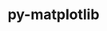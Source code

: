 ---
title: "py-matplotlib"
layout: cache
categories: [package, develop-2025-07-13]
meta: {"compilers": ["apple-clang@17.0.0", "gcc@11.1.0", "gcc@11.4.0", "gcc@13.2.0", "gcc@7.5.0", "intel-oneapi-compilers@2025.1.0"], "num_specs": 14, "num_specs_by_stack": {"data-vis-sdk": 1, "e4s": 5, "e4s-neoverse-v2": 2, "e4s-oneapi": 1, "e4s-rocm-external": 1, "hep": 1, "ml-darwin-aarch64-mps": 1, "ml-linux-aarch64-cpu": 1, "ml-linux-aarch64-cuda": 1, "ml-linux-x86_64-cpu": 1, "ml-linux-x86_64-cuda": 1, "radiuss": 1, "root": 14}, "oss": ["sequoia", "ubuntu18.04", "ubuntu20.04", "ubuntu22.04", "ubuntu24.04"], "platforms": ["darwin", "linux"], "stacks": ["data-vis-sdk", "e4s", "e4s-neoverse-v2", "e4s-oneapi", "e4s-rocm-external", "hep", "ml-darwin-aarch64-mps", "ml-linux-aarch64-cpu", "ml-linux-aarch64-cuda", "ml-linux-x86_64-cpu", "ml-linux-x86_64-cuda", "radiuss", "root"], "targets": ["aarch64", "neoverse_v2", "x86_64_v3"], "versions": ["3.10.3"]}
spec_details: [{"compiler": "gcc@11.1.0", "hash": "4gaqst4u7djmcdwldykjtgvsvqehlv72", "os": "ubuntu20.04", "platform": "linux", "size": "-", "stacks": ["data-vis-sdk", "root"], "target": "x86_64_v3", "variants": ["~animation", "backend=agg", "build_system=python_pip", "~fonts", "~latex", "~movies"], "versions": ["3.10.3"]}, {"compiler": "gcc@7.5.0", "hash": "5dqee4vox5br6umel6vuy5by6b5qgt7x", "os": "ubuntu18.04", "platform": "linux", "size": "-", "stacks": ["radiuss", "root"], "target": "x86_64_v3", "variants": ["~animation", "backend=agg", "build_system=python_pip", "~fonts", "~latex", "~movies"], "versions": ["3.10.3"]}, {"compiler": "gcc@13.2.0", "hash": "7pl7zybte5pkjfxg5haodqpl2sal65kn", "os": "ubuntu24.04", "platform": "linux", "size": "-", "stacks": ["ml-linux-aarch64-cpu", "ml-linux-aarch64-cuda", "root"], "target": "aarch64", "variants": ["~animation", "backend=agg", "build_system=python_pip", "~fonts", "~latex", "~movies"], "versions": ["3.10.3"]}, {"compiler": "gcc@13.2.0", "hash": "bevihjiuk3k7ccemziow7s2yun4ba4gw", "os": "ubuntu24.04", "platform": "linux", "size": "-", "stacks": ["ml-linux-x86_64-cpu", "ml-linux-x86_64-cuda", "root"], "target": "x86_64_v3", "variants": ["~animation", "backend=agg", "build_system=python_pip", "~fonts", "~latex", "~movies"], "versions": ["3.10.3"]}, {"compiler": "gcc@11.4.0", "hash": "clxbw5ysxakhj5uycrz2x72mtnc5ppqf", "os": "ubuntu22.04", "platform": "linux", "size": "-", "stacks": ["e4s-neoverse-v2", "root"], "target": "neoverse_v2", "variants": ["~animation", "backend=agg", "build_system=python_pip", "~fonts", "~latex", "~movies"], "versions": ["3.10.3"]}, {"compiler": "gcc@11.4.0", "hash": "h27gspv54yg2szfeqiczudsjztwimopv", "os": "ubuntu22.04", "platform": "linux", "size": "-", "stacks": ["e4s", "root"], "target": "x86_64_v3", "variants": ["~animation", "backend=agg", "build_system=python_pip", "~fonts", "~latex", "~movies"], "versions": ["3.10.3"]}, {"compiler": "intel-oneapi-compilers@2025.1.0", "hash": "iyiahgawvgh5lis5vh5dms4ry3qvhglz", "os": "ubuntu22.04", "platform": "linux", "size": "-", "stacks": ["e4s-oneapi", "root"], "target": "x86_64_v3", "variants": ["~animation", "backend=agg", "build_system=python_pip", "~fonts", "~latex", "~movies"], "versions": ["3.10.3"]}, {"compiler": "gcc@11.4.0", "hash": "jvzif425t3chv6a3u6dtx3pmtdd24c77", "os": "ubuntu22.04", "platform": "linux", "size": "-", "stacks": ["e4s", "root"], "target": "x86_64_v3", "variants": ["~animation", "backend=agg", "build_system=python_pip", "~fonts", "~latex", "~movies"], "versions": ["3.10.3"]}, {"compiler": "gcc@11.4.0", "hash": "kkdlcwphvjbmss2g7tkx7gwhdrjn2e6m", "os": "ubuntu22.04", "platform": "linux", "size": "-", "stacks": ["e4s", "e4s-rocm-external", "root"], "target": "x86_64_v3", "variants": ["~animation", "backend=agg", "build_system=python_pip", "~fonts", "~latex", "~movies"], "versions": ["3.10.3"]}, {"compiler": "apple-clang@17.0.0", "hash": "kzvq26g34a6hzezprt5wapeoid4rx63r", "os": "sequoia", "platform": "darwin", "size": "-", "stacks": ["ml-darwin-aarch64-mps", "root"], "target": "aarch64", "variants": ["~animation", "backend=macosx", "build_system=python_pip", "~fonts", "~latex", "~movies"], "versions": ["3.10.3"]}, {"compiler": "gcc@11.4.0", "hash": "qrdfd5fqru6efsu7iluslnxffjszq6v2", "os": "ubuntu22.04", "platform": "linux", "size": "-", "stacks": ["e4s", "root"], "target": "x86_64_v3", "variants": ["~animation", "backend=agg", "build_system=python_pip", "~fonts", "~latex", "~movies"], "versions": ["3.10.3"]}, {"compiler": "gcc@11.4.0", "hash": "t5nvkt5mueyfyneattnzf5fnu4q252vv", "os": "ubuntu22.04", "platform": "linux", "size": "-", "stacks": ["e4s-neoverse-v2", "root"], "target": "neoverse_v2", "variants": ["~animation", "backend=agg", "build_system=python_pip", "~fonts", "~latex", "~movies"], "versions": ["3.10.3"]}, {"compiler": "gcc@11.4.0", "hash": "ubx5vkey26nzm35yrrdrnatgcmezq6iv", "os": "ubuntu22.04", "platform": "linux", "size": "-", "stacks": ["hep", "root"], "target": "x86_64_v3", "variants": ["~animation", "backend=agg", "build_system=python_pip", "~fonts", "~latex", "~movies"], "versions": ["3.10.3"]}, {"compiler": "gcc@11.4.0", "hash": "yiwuf57k7dmxs63zmvjg4gxs6ctem5iw", "os": "ubuntu22.04", "platform": "linux", "size": "-", "stacks": ["e4s", "root"], "target": "x86_64_v3", "variants": ["~animation", "backend=agg", "build_system=python_pip", "~fonts", "~latex", "~movies"], "versions": ["3.10.3"]}]
---
